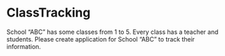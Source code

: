 # ClassTracking
School “ABC” has some classes from 1 to 5. Every class has a teacher and students. Please create application for School “ABC” to track their information.
